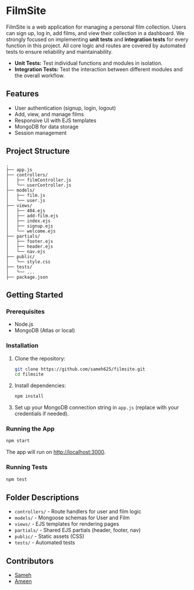 
# FilmSite

FilmSite is a web application for managing a personal film collection. Users can sign up, log in, add films, and view their collection in a dashboard.
We strongly focused on implementing **unit tests** and **integration tests** for every function in this project. All core logic and routes are covered by automated tests to ensure reliability and maintainability.

- **Unit Tests:** Test individual functions and modules in isolation.
- **Integration Tests:** Test the interaction between different modules and the overall workflow.


## Features

- User authentication (signup, login, logout)
- Add, view, and manage films
- Responsive UI with EJS templates
- MongoDB for data storage
- Session management

## Project Structure

```
.
├── app.js
├── controllers/
│   ├── filmController.js
│   └── userController.js
├── models/
│   ├── film.js
│   └── user.js
├── views/
│   ├── 404.ejs
│   ├── add-film.ejs
│   ├── index.ejs
│   ├── signup.ejs
│   └── welcome.ejs
├── partials/
│   ├── footer.ejs
│   ├── header.ejs
│   └── nav.ejs
├── public/
│   └── style.css
├── tests/
│   └── ...
├── package.json
```

## Getting Started

### Prerequisites

- Node.js
- MongoDB (Atlas or local)

### Installation

1. Clone the repository:
    ```sh
    git clone https://github.com/sameh625/filmsite.git
    cd filmsite
    ```

2. Install dependencies:
    ```sh
    npm install
    ```

3. Set up your MongoDB connection string in `app.js` (replace with your credentials if needed).

### Running the App

```sh
npm start
```

The app will run on [http://localhost:3000](http://localhost:3000).

### Running Tests

```sh
npm test
```

## Folder Descriptions

- `controllers/` - Route handlers for user and film logic
- `models/` - Mongoose schemas for User and Film
- `views/` - EJS templates for rendering pages
- `partials/` - Shared EJS partials (header, footer, nav)
- `public/` - Static assets (CSS)
- `tests/` - Automated tests
## Contributors

- [Sameh](https://github.com/sameh625)
- [Ameen](https://github.com/Ameensakr/)
